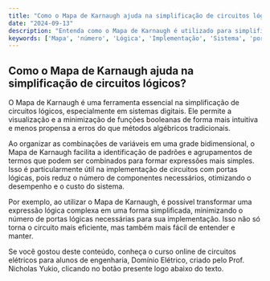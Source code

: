 ```yaml
---
title: "Como o Mapa de Karnaugh ajuda na simplificação de circuitos lógicos?"
date: "2024-09-13"
description: "Entenda como o Mapa de Karnaugh é utilizado para simplificar circuitos lógicos em sistemas digitais."
keywords: ['Mapa', 'número', 'Lógica', 'Implementação', 'Sistema', 'porta', 'Karnaugh']
---
```


## Como o Mapa de Karnaugh ajuda na simplificação de circuitos lógicos?

O Mapa de Karnaugh é uma ferramenta essencial na simplificação de circuitos lógicos, especialmente em sistemas digitais. Ele permite a visualização e a minimização de funções booleanas de forma mais intuitiva e menos propensa a erros do que métodos algébricos tradicionais. 

Ao organizar as combinações de variáveis em uma grade bidimensional, o Mapa de Karnaugh facilita a identificação de padrões e agrupamentos de termos que podem ser combinados para formar expressões mais simples. Isso é particularmente útil na implementação de circuitos com portas lógicas, pois reduz o número de componentes necessários, otimizando o desempenho e o custo do sistema.

Por exemplo, ao utilizar o Mapa de Karnaugh, é possível transformar uma expressão lógica complexa em uma forma simplificada, minimizando o número de portas lógicas necessárias para sua implementação. Isso não só torna o circuito mais eficiente, mas também mais fácil de entender e manter.

Se você gostou deste conteúdo, conheça o curso online de circuitos elétricos para alunos de engenharia, Domínio Elétrico, criado pelo Prof. Nicholas Yukio, clicando no botão presente logo abaixo do texto.